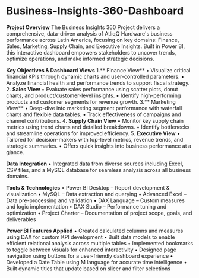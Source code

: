 # Business-Insights-360-Dashboard
**Project Overview**
The Business Insights 360 Project delivers a comprehensive, data-driven analysis of AtliqQ Hardware's business performance across Latin America, focusing on key domains: Finance, Sales, Marketing, Supply Chain, and Executive Insights. Built in Power BI, this interactive dashboard empowers stakeholders to uncover trends, optimize operations, and make informed strategic decisions.

**Key Objectives & Dashboard Views**
1.** Finance View**
  •	Visualize critical financial KPIs through dynamic charts and user-controlled parameters.
  •	Analyze financial health and performance trends to support fiscal strategy.
2. **Sales View**
  •	Evaluate sales performance using scatter plots, donut charts, and product/customer-level insights.
  •	Identify high-performing products and customer segments for revenue growth.
3.** Marketing View**
  •	Deep-dive into marketing segment performance with waterfall charts and flexible data tables.
  •	Track effectiveness of campaigns and channel contributions.
4. **Supply Chain View**
  •	Monitor key supply chain metrics using trend charts and detailed breakdowns.
  •	Identify bottlenecks and streamline operations for improved efficiency.
5. **Executive View**
  •	Tailored for decision-makers with top-level metrics, revenue trends, and strategic summaries.
  •	Offers quick insights into business performance at a glance.

**Data Integration**
  •	Integrated data from diverse sources including Excel, CSV files, and a MySQL database for seamless analysis across all business domains.

**Tools & Technologies**
  •	Power BI Desktop – Report development & visualization
  •	MySQL – Data extraction and querying
  •	Advanced Excel – Data pre-processing and validation
  •	DAX Language – Custom measures and logic implementation
  •	DAX Studio – Performance tuning and optimization
  •	Project Charter – Documentation of project scope, goals, and deliverables

**Power BI Features Applied**
  •	Created calculated columns and measures using DAX for custom KPI development
  •	Built data models to enable efficient relational analysis across multiple tables
  •	Implemented bookmarks to toggle between visuals for enhanced interactivity
  •	Designed page navigation using buttons for a user-friendly dashboard experience
  •	Developed a Date Table using M language for accurate time intelligence
  •	Built dynamic titles that update based on slicer and filter selections

